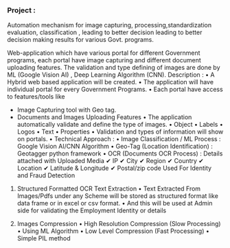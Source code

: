 ### Project :
Automation mechanism for image capturing, processing,standardization evaluation, classification , leading to better decision leading to better decision making results for various Govt. programs.

Web-application which have various portal for different
Government programs, each portal have image capturing and different document
uploading features. The validation and type defining of images are done by ML
(Google Vision AI) , Deep Learning Algorithm (CNN).
Description :
• A Hybrid web based application will be created.
• The application will have individual portal for every Government Programs.
• Each portal have access to features/tools like
- Image Capturing tool with Geo tag.
- Documents and Images Uploading Features 
• The application automatically validate and define the type of images.
• Object
• Labels
• Logos
• Text
• Properties
• Validation and types of information will show on portals.
• Technical Approach :
• Image Classification / ML Process : Google Vision AI/CNN Algorithm
• Geo-Tag (Location Identification) : Geotagger python framework
• OCR (Documents OCR Process) : 
Details attached with Uploaded Media
✔ IP
✔ City
✔ Region
✔ Country
✔ Location
✔ Latitude & Longitude
✔ Postal/zip code
 Used For Identity and Fraud Detection
 
 1. Structured Formatted OCR Text Extraction
 • Text Extracted From Images/Pdfs under any Scheme will be stored as structured
format like data frame or in excel or csv format.
• And this will be used at Admin side for validating the Employment Identity or
details


2. Images Compression
• High Resolution Compression (Slow Processing)
• Using ML Algorithm
• Low Level Compression (Fast Processing)
• Simple PIL method


